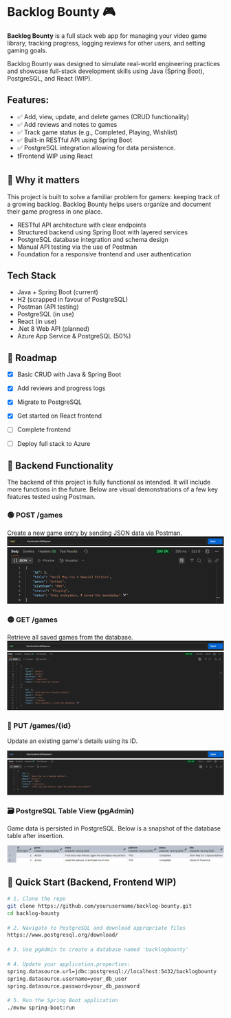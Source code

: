# Backlog Bounty 🎮
**Backlog Bounty** is a full stack web app for managing your video game library, tracking progress, logging reviews for other users, and setting gaming goals.

Backlog Bounty was designed to simulate real-world engineering practices and showcase full-stack development skills using Java (Spring Boot), PostgreSQL, and React (WIP).

## Features:
- ✅ Add, view, update, and delete games (CRUD functionality)
- ✅ Add reviews and notes to games
- ✅ Track game status (e.g., Completed, Playing, Wishlist)
- ✅ Built-in RESTful API using Spring Boot
- ✅ PostgreSQL integration allowing for data persistence.
- ❗Frontend WIP using React

## 💼 Why it matters

This project is built to solve a familiar problem for gamers: keeping track of a growing backlog. Backlog Bounty helps users organize and document their game progress in one place.


- RESTful API architecture with clear endpoints
- Structured backend using Spring Boot with layered services
- PostgreSQL database integration and schema design
- Manual API testing via the use of Postman
- Foundation for a responsive frontend and user authentication

## Tech Stack
- Java + Spring Boot (current)
- H2 (scrapped in favour of PostgreSQL)
- Postman (API testing)
- PostgreSQL (in use)
- React (in use)
- .Net 8 Web API (planned)
- Azure App Service & PostgreSQL (50%)

## 🔄 Roadmap
- [x] Basic CRUD with Java & Spring Boot
- [x] Add reviews and progress logs
- [x] Migrate to PostgreSQL
- [x] Get started on React frontend
- [ ] Complete frontend
- [ ] Deploy full stack to Azure


## 📸 Backend Functionality
The backend of this project is fully functional as intended. It will include more functions in the future. Below are visual demonstrations of a few key features tested using Postman.


### 🟢 POST /games
Create a new game entry by sending JSON data via Postman.
![POST1 /games](screenshots/post-game1.png)
![POST2 /games](screenshots/post-game2.png)

### 🟡 GET /games
Retrieve all saved games from the database.
![GET1 /games](./screenshots/get-game1.png)
![GET2 /games](./screenshots/get-game2.png)

### 🔄 PUT /games/{id}
Update an existing game's details using its ID.

![PUT /games](./screenshots/put-game1.png)
![PUT /games](./screenshots/put-game2.png)

### 🗃️ PostgreSQL Table View (pgAdmin)
Game data is persisted in PostgreSQL. Below is a snapshot of the database table after insertion.

![pgAdmin Table](./screenshots/post-gresql.png)
## 🚀 Quick Start (Backend, Frontend WIP)

```bash
# 1. Clone the repo
git clone https://github.com/yourusername/backlog-bounty.git
cd backlog-bounty

# 2. Navigate to PostgreSQL and download appropriate files
https://www.postgresql.org/download/

# 3. Use pgAdmin to create a database named 'backlogbounty'

# 4. Update your application.properties:
spring.datasource.url=jdbc:postgresql://localhost:5432/backlogbounty
spring.datasource.username=your_db_user
spring.datasource.password=your_db_password

# 5. Run the Spring Boot application
./mvnw spring-boot:run
